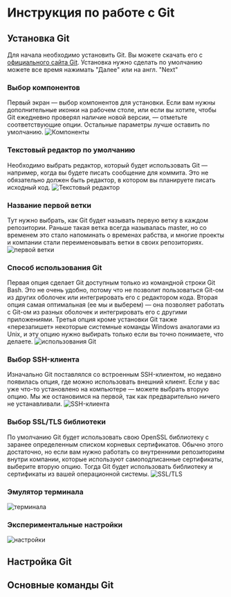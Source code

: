 # Инструкция по работе с Git

## Установка Git
Для начала необходимо установить Git. Вы можете скачать его с [официального сайта Git](https://git-scm.com/downloads).
Установка нужно сделать по умолчанию можете все время нажимать "Далее" или на англ. "Next"

### Выбор компонентов
Первый экран — выбор компонентов для установки. Если вам нужны дополнительные иконки на рабочем столе, или если вы хотите, чтобы Git ежедневно проверял наличие новой версии, — отметьте соответствующие опции. Остальные параметры лучше оставить по умолчанию.
![Компоненты](images/Setup1.png)


### Текстовый редактор по умолчанию
Необходимо выбрать редактор, который будет использовать Git — например, когда вы будете писать сообщение для коммита. Это не обязательно должен быть редактор, в котором вы планируете писать исходный код.
![Текстовый редактор](images/Setup2.png)


### Название первой ветки
Тут нужно выбрать, как Git будет называть первую ветку в каждом репозитории. Раньше такая ветка всегда называлась master, но со временем это стало напоминать о временах рабства, и многие проекты и компании стали переименовывать ветки в своих репозиториях.
![первой ветки](images/Setup3.png)



### Способ использования Git
Первая опция сделает Git доступным только из командной строки Git Bash. Это не очень удобно, потому что не позволит пользоваться Git-ом из других оболочек или интегрировать его с редактором кода. Вторая опция самая оптимальная (ее мы и выберем) — она позволяет работать с Git-ом из разных оболочек и интегрировать его с другими приложениями. Третья опция кроме установки Git также «перезапишет» некоторые системные команды Windows аналогами из Unix, и эту опцию нужно выбирать только если вы точно понимаете, что делаете.
![использования Git](images/Setup4.png)

### Выбор SSH-клиента
Изначально Git поставлялся со встроенным SSH-клиентом, но недавно появилась опция, где можно использовать внешний клиент. Если у вас уже что-то установлено на компьютере — можете выбрать вторую опцию. Мы же остановимся на первой, так как предварительно ничего не устанавливали.
![SSH-клиента](images/Setup5.png)

### Выбор SSL/TLS библиотеки
По умолчанию Git будет использовать свою OpenSSL библиотеку с заранее определенным списком корневых сертификатов. Обычно этого достаточно, но если вам нужно работать со внутренними репозиториям внутри компании, которые используют самоподписанные сертификаты, выберите вторую опцию. Тогда Git будет использовать библиотеку и сертификаты из вашей операционной системы.
![SSL/TLS](images/Setup6.png)


### Эмулятор терминала
![терминала](images/Setup8.png)


### Экспериментальные настройки
![настройки](images/Setup9.png)




## Настройка Git


## Основные команды Git

